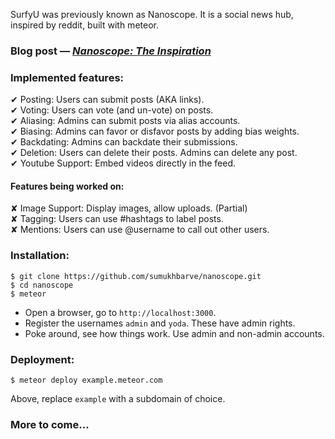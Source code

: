 SurfyU was previously known as Nanoscope. It is a social news hub, inspired by reddit, built with meteor.

### Blog post &mdash; [***Nanoscope: The Inspiration***](http://blog.crispq.com/2015/11/nanoscope-inspiration.html)

### Implemented features:
✔ Posting: Users can submit posts (AKA links).  
✔ Voting: Users can vote (and un-vote) on posts.  
✔ Aliasing: Admins can submit posts via alias accounts.  
✔ Biasing: Admins can favor or disfavor posts by adding bias weights.  
✔ Backdating: Admins can backdate their submissions.  
✔ Deletion: Users can delete their posts. Admins can delete any post.  
✔ Youtube Support: Embed videos directly in the feed.  

#### Features being worked on:
✘ Image Support: Display images, allow uploads. (Partial)  
✘ Tagging: Users can use #hashtags to label posts.  
✘ Mentions: Users can use @username to call out other users.  


### Installation:
```
$ git clone https://github.com/sumukhbarve/nanoscope.git
$ cd nanoscope
$ meteor
```
- Open a browser, go to `http://localhost:3000`.
- Register the usernames `admin` and `yoda`. These have admin rights.
- Poke around, see how things work. Use admin and non-admin accounts.

### Deployment:
```
$ meteor deploy example.meteor.com
```
Above, replace `example` with a subdomain of choice.

### More to come...
